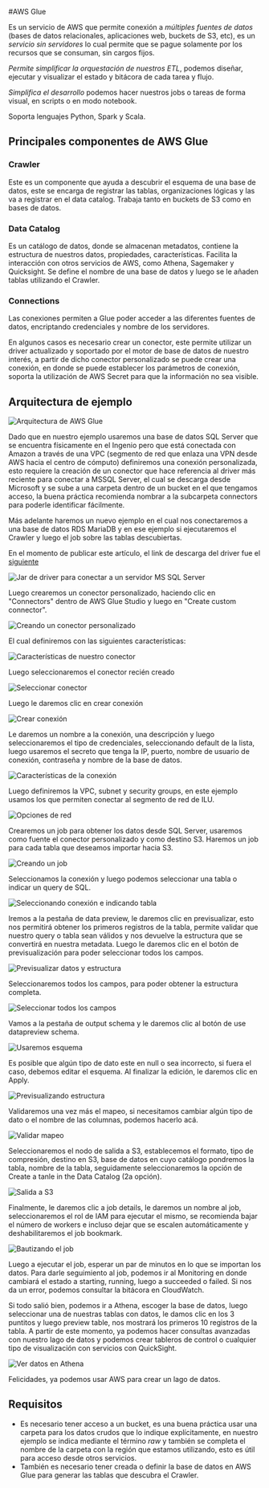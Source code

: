 #AWS Glue

Es un servicio de AWS que permite conexión a *múltiples fuentes de datos* (bases de datos relacionales, aplicaciones web, buckets de S3, etc), es un *servicio sin servidores* lo cual permite que se pague solamente por los recursos que se consuman, sin cargos fijos.

*Permite simplificar la orquestación de nuestros ETL*, podemos diseñar, ejecutar y visualizar el estado y bitácora de cada tarea y flujo. 

*Simplifica el desarrollo* podemos hacer nuestros jobs o tareas de forma visual, en scripts o en modo notebook.

Soporta lenguajes Python, Spark y Scala.

## Principales componentes de AWS Glue

### Crawler
Este es un componente que ayuda a descubrir el esquema de una base de datos, este se encarga de registrar las tablas, organizaciones lógicas y las va a registrar en el data catalog. Trabaja tanto en buckets de S3 como en bases de datos.

### Data Catalog
Es un catálogo de datos, donde se almacenan metadatos, contiene la estructura de nuestros datos, propiedades, características. Facilita la interacción con otros servicios de AWS, como Athena, Sagemaker y Quicksight. Se define el nombre de una base de datos y luego se le añaden tablas utilizando el Crawler.

### Connections
Las conexiones permiten a Glue poder acceder a las diferentes fuentes de datos, encriptando credenciales y nombre de los servidores.

En algunos casos es necesario crear un conector, este permite utilizar un driver actualizado y soportado por el motor de base de datos de nuestro interés, a partir de dicho conector personalizado se puede crear una conexión, en donde se puede establecer los parámetros de conexión, soporta la utilización de AWS Secret para que la información no sea visible.

## Arquitectura de ejemplo

![Arquitectura de AWS Glue](https://github.com/macomeza/dataScience/blob/main/awsGlue/AWSGlueArquitectura.jpg)

Dado que en nuestro ejemplo usaremos una base de datos SQL Server que se encuentra físicamente en el Ingenio pero que está conectada con Amazon a través de una VPC (segmento de red que enlaza una VPN desde AWS hacia el centro de cómputo) definiremos una conexión personalizada, esto requiere la creación de un conector que hace referencia al driver más reciente para conectar a MSSQL Server, el cual se descarga desde Microsoft y se sube a una carpeta dentro de un bucket en el que tengamos acceso, la buena práctica recomienda nombrar a la subcarpeta connectors para poderle identificar fácilmente. 

Más adelante haremos un nuevo ejemplo en el cual nos conectaremos a una base de datos RDS MariaDB y en ese ejemplo si ejecutaremos el Crawler y luego el job sobre las tablas descubiertas.

En el momento de publicar este artículo, el link de descarga del driver fue el [siguiente](https://go.microsoft.com/fwlink/?linkid=2202911)

![Jar de driver para conectar a un servidor MS SQL Server](https://github.com/macomeza/dataScience/blob/main/awsGlue/01-descargar-driver-MSSQL.jpg)

Luego crearemos un conector personalizado, haciendo clic en "Connectors" dentro de AWS Glue Studio y luego en "Create custom connector".

![Creando un conector personalizado](https://github.com/macomeza/dataScience/blob/main/awsGlue/02-crear-conector-personalizado.png)

El cual definiremos con las siguientes características:

![Características de nuestro conector](https://github.com/macomeza/dataScience/blob/main/awsGlue/03-conector_mssql_vpc.png)

Luego seleccionaremos el conector recién creado

![Seleccionar conector](https://github.com/macomeza/dataScience/blob/main/awsGlue/04-seleccionar-conector.png)

Luego le daremos clic en crear conexión

![Crear conexión](https://github.com/macomeza/dataScience/blob/main/awsGlue/05-crear-conexi%C3%B3n.png)

Le daremos un nombre a la conexión, una descripción y luego seleccionaremos el tipo de credenciales, seleccionando default de la lista, luego usaremos el secreto que tenga la IP, puerto, nombre de usuario de conexión, contraseña y nombre de la base de datos. 

![Características de la conexión](https://github.com/macomeza/dataScience/blob/main/awsGlue/06-creando-la-conexi%C3%B3n.png)

Luego definiremos la VPC, subnet y security groups, en este ejemplo usamos los que permiten conectar al segmento de red de ILU.

![Opciones de red](https://github.com/macomeza/dataScience/blob/main/awsGlue/07-definiendo-opciones-red.png)

Crearemos un job para obtener los datos desde SQL Server, usaremos como fuente el conector personalizado y como destino S3. Haremos un job para cada tabla que deseamos importar hacia S3.

![Creando un job](https://github.com/macomeza/dataScience/blob/main/awsGlue/08-creando-job-etl.png)

Seleccionamos la conexión y luego podemos seleccionar una tabla o indicar un query de SQL.

![Seleccionando conexión e indicando tabla](https://github.com/macomeza/dataScience/blob/main/awsGlue/09-seleccionamos-conexi%C3%B3n-indicamos-nombre-tabla.png)

Iremos a la pestaña de data preview, le daremos clic en previsualizar, esto nos permitirá obtener los primeros registros de la tabla, permite validar que nuestro query o tabla sean válidos y nos devuelve la estructura que se convertirá en nuestra metadata. Luego le daremos clic en el botón de previsualización para poder seleccionar todos los campos.

![Previsualizar datos y estructura](https://github.com/macomeza/dataScience/blob/main/awsGlue/10-previsualizar-datos-para-obtener-esquema.png)

Seleccionaremos todos los campos, para poder obtener la estructura completa.

![Seleccionar todos los campos](https://github.com/macomeza/dataScience/blob/main/awsGlue/11-seleccionar-todos-los-campos.png)

Vamos a la pestaña de output schema y le daremos clic al botón de use datapreview schema.

![Usaremos esquema](https://github.com/macomeza/dataScience/blob/main/awsGlue/12-usar-estructura.png)

Es posible que algún tipo de dato este en null o sea incorrecto, si fuera el caso, debemos editar el esquema. Al finalizar la edición, le daremos clic en Apply.

![Previsualizando estructura](https://github.com/macomeza/dataScience/blob/main/awsGlue/10-previsualizar-datos-para-obtener-esquema.png)

Validaremos una vez más el mapeo, si necesitamos cambiar algún tipo de dato o el nombre de las columnas, podemos hacerlo acá.

![Validar mapeo](https://github.com/macomeza/dataScience/blob/main/awsGlue/14-validar-mapeo.png)

Seleccionaremos el nodo de salida a S3, establecemos el formato, tipo de compresión, destino en S3, base de datos en cuyo catálogo pondremos la tabla, nombre de la tabla, seguidamente seleccionaremos la opción de Create a tanle in the Data Catalog (2a opción).

![Salida a S3](https://github.com/macomeza/dataScience/blob/main/awsGlue/15-configar-salida-datos-s3.png)

Finalmente, le daremos clic a job details, le daremos un nombre al job, seleccionaremos el rol de IAM para ejecutar el mismo, se recomienda bajar el número de workers e incluso dejar que se escalen automáticamente y deshabilitaremos el job bookmark.

![Bautizando el job](https://github.com/macomeza/dataScience/blob/main/awsGlue/16-bautizar-job.png)

Luego a ejecutar el job, esperar un par de minutos en lo que se importan los datos. Para darle seguimiento al job, podemos ir al Monitoring en donde cambiará el estado a starting, running, luego a succeeded o failed. Si nos da un error, podemos consultar la bitácora en CloudWatch.

Si todo salió bien, podemos ir a Athena, escoger la base de datos, luego seleccionar una de nuestras tablas con datos, le damos clic en los 3 puntitos y luego preview table, nos mostrará los primeros 10 registros de la tabla. A partir de este momento, ya podemos hacer consultas avanzadas con nuestro lago de datos y podemos crear tableros de control o cualquier tipo de visualización con servicios con QuickSight.

![Ver datos en Athena](https://github.com/macomeza/dataScience/blob/main/awsGlue/17-previsualizar-datos-athena.png)

Felicidades, ya podemos usar AWS para crear un lago de datos.

## Requisitos

- Es necesario tener acceso a un bucket, es una buena práctica usar una carpeta para los datos crudos que lo indique explícitamente, en nuestro ejemplo se indica mediante el término *raw* y también se completa el nombre de la carpeta con la región que estamos utilizando, esto es útil para acceso desde otros servicios.
- También es necesario tener creada o definir la base de datos en AWS Glue para generar las tablas que descubra el Crawler.
